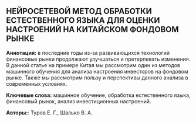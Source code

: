 ## НЕЙРОСЕТЕВОЙ МЕТОД ОБРАБОТКИ ЕСТЕСТВЕННОГО ЯЗЫКА ДЛЯ ОЦЕНКИ НАСТРОЕНИЙ НА КИТАЙСКОМ ФОНДОВОМ РЫНКЕ

<b>Аннотация:</b> в последние годы из-за развивающихся технологий финансовые рынки продолжают улучшаться и претерпевать изменения. В данной статье на примере Китая мы рассмотрим один из методов машинного обучения для анализа настроения инвесторов на фондовом рынке. Также мы рассмотрим пользу и перспективы данного анализа в современных условиях.

<b>Ключевые слова:</b> машинное обучение, обработка естественного языка, финансовый рынок, анализ инвестиционных настроений.

<b>Авторы:</b>: Туров Е. Г., Шалько В. А.

